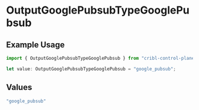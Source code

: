 # OutputGooglePubsubTypeGooglePubsub

## Example Usage

```typescript
import { OutputGooglePubsubTypeGooglePubsub } from "cribl-control-plane/models";

let value: OutputGooglePubsubTypeGooglePubsub = "google_pubsub";
```

## Values

```typescript
"google_pubsub"
```